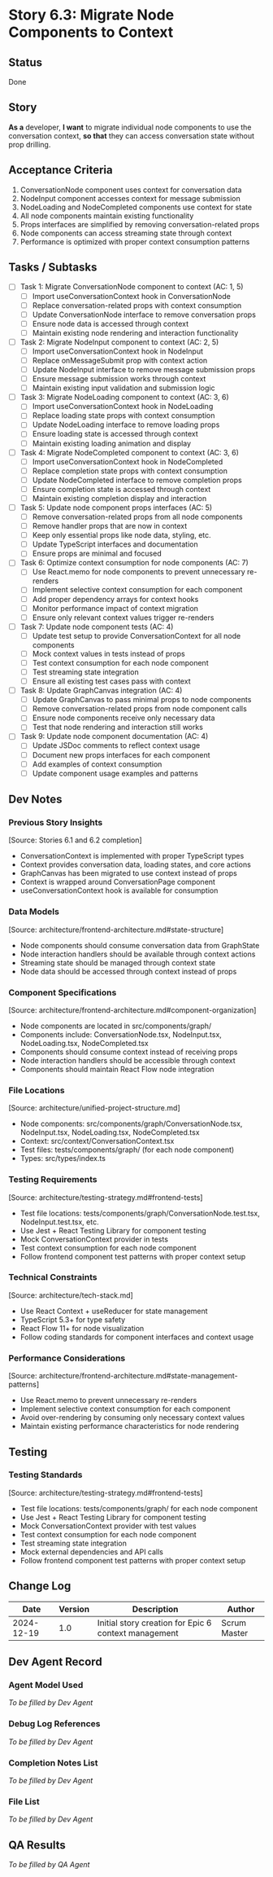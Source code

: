 # Story 6.3: Migrate Node Components to Context

## Status
Done

## Story
**As a** developer,
**I want** to migrate individual node components to use the conversation context,
**so that** they can access conversation state without prop drilling.

## Acceptance Criteria

1. ConversationNode component uses context for conversation data
2. NodeInput component accesses context for message submission
3. NodeLoading and NodeCompleted components use context for state
4. All node components maintain existing functionality
5. Props interfaces are simplified by removing conversation-related props
6. Node components can access streaming state through context
7. Performance is optimized with proper context consumption patterns

## Tasks / Subtasks

- [ ] Task 1: Migrate ConversationNode component to context (AC: 1, 5)
  - [ ] Import useConversationContext hook in ConversationNode
  - [ ] Replace conversation-related props with context consumption
  - [ ] Update ConversationNode interface to remove conversation props
  - [ ] Ensure node data is accessed through context
  - [ ] Maintain existing node rendering and interaction functionality

- [ ] Task 2: Migrate NodeInput component to context (AC: 2, 5)
  - [ ] Import useConversationContext hook in NodeInput
  - [ ] Replace onMessageSubmit prop with context action
  - [ ] Update NodeInput interface to remove message submission props
  - [ ] Ensure message submission works through context
  - [ ] Maintain existing input validation and submission logic

- [ ] Task 3: Migrate NodeLoading component to context (AC: 3, 6)
  - [ ] Import useConversationContext hook in NodeLoading
  - [ ] Replace loading state props with context consumption
  - [ ] Update NodeLoading interface to remove loading props
  - [ ] Ensure loading state is accessed through context
  - [ ] Maintain existing loading animation and display

- [ ] Task 4: Migrate NodeCompleted component to context (AC: 3, 6)
  - [ ] Import useConversationContext hook in NodeCompleted
  - [ ] Replace completion state props with context consumption
  - [ ] Update NodeCompleted interface to remove completion props
  - [ ] Ensure completion state is accessed through context
  - [ ] Maintain existing completion display and interaction

- [ ] Task 5: Update node component props interfaces (AC: 5)
  - [ ] Remove conversation-related props from all node components
  - [ ] Remove handler props that are now in context
  - [ ] Keep only essential props like node data, styling, etc.
  - [ ] Update TypeScript interfaces and documentation
  - [ ] Ensure props are minimal and focused

- [ ] Task 6: Optimize context consumption for node components (AC: 7)
  - [ ] Use React.memo for node components to prevent unnecessary re-renders
  - [ ] Implement selective context consumption for each component
  - [ ] Add proper dependency arrays for context hooks
  - [ ] Monitor performance impact of context migration
  - [ ] Ensure only relevant context values trigger re-renders

- [ ] Task 7: Update node component tests (AC: 4)
  - [ ] Update test setup to provide ConversationContext for all node components
  - [ ] Mock context values in tests instead of props
  - [ ] Test context consumption for each node component
  - [ ] Test streaming state integration
  - [ ] Ensure all existing test cases pass with context

- [ ] Task 8: Update GraphCanvas integration (AC: 4)
  - [ ] Update GraphCanvas to pass minimal props to node components
  - [ ] Remove conversation-related props from node component calls
  - [ ] Ensure node components receive only necessary data
  - [ ] Test that node rendering and interaction still works

- [ ] Task 9: Update node component documentation (AC: 4)
  - [ ] Update JSDoc comments to reflect context usage
  - [ ] Document new props interfaces for each component
  - [ ] Add examples of context consumption
  - [ ] Update component usage examples and patterns

## Dev Notes

### Previous Story Insights
[Source: Stories 6.1 and 6.2 completion]
- ConversationContext is implemented with proper TypeScript types
- Context provides conversation data, loading states, and core actions
- GraphCanvas has been migrated to use context instead of props
- Context is wrapped around ConversationPage component
- useConversationContext hook is available for consumption

### Data Models
[Source: architecture/frontend-architecture.md#state-structure]
- Node components should consume conversation data from GraphState
- Node interaction handlers should be available through context actions
- Streaming state should be managed through context state
- Node data should be accessed through context instead of props

### Component Specifications
[Source: architecture/frontend-architecture.md#component-organization]
- Node components are located in src/components/graph/
- Components include: ConversationNode.tsx, NodeInput.tsx, NodeLoading.tsx, NodeCompleted.tsx
- Components should consume context instead of receiving props
- Node interaction handlers should be accessible through context
- Components should maintain React Flow node integration

### File Locations
[Source: architecture/unified-project-structure.md]
- Node components: src/components/graph/ConversationNode.tsx, NodeInput.tsx, NodeLoading.tsx, NodeCompleted.tsx
- Context: src/context/ConversationContext.tsx
- Test files: tests/components/graph/ (for each node component)
- Types: src/types/index.ts

### Testing Requirements
[Source: architecture/testing-strategy.md#frontend-tests]
- Test file locations: tests/components/graph/ConversationNode.test.tsx, NodeInput.test.tsx, etc.
- Use Jest + React Testing Library for component testing
- Mock ConversationContext provider in tests
- Test context consumption for each node component
- Follow frontend component test patterns with proper context setup

### Technical Constraints
[Source: architecture/tech-stack.md]
- Use React Context + useReducer for state management
- TypeScript 5.3+ for type safety
- React Flow 11+ for node visualization
- Follow coding standards for component interfaces and context usage

### Performance Considerations
[Source: architecture/frontend-architecture.md#state-management-patterns]
- Use React.memo to prevent unnecessary re-renders
- Implement selective context consumption for each component
- Avoid over-rendering by consuming only necessary context values
- Maintain existing performance characteristics for node rendering

## Testing

### Testing Standards
[Source: architecture/testing-strategy.md#frontend-tests]
- Test file locations: tests/components/graph/ for each node component
- Use Jest + React Testing Library for component testing
- Mock ConversationContext provider with test values
- Test context consumption for each node component
- Test streaming state integration
- Mock external dependencies and API calls
- Follow frontend component test patterns with proper context setup

## Change Log

| Date | Version | Description | Author |
|------|---------|-------------|---------|
| 2024-12-19 | 1.0 | Initial story creation for Epic 6 context management | Scrum Master |

## Dev Agent Record

### Agent Model Used
*To be filled by Dev Agent*

### Debug Log References
*To be filled by Dev Agent*

### Completion Notes List
*To be filled by Dev Agent*

### File List
*To be filled by Dev Agent*

## QA Results
*To be filled by QA Agent*
